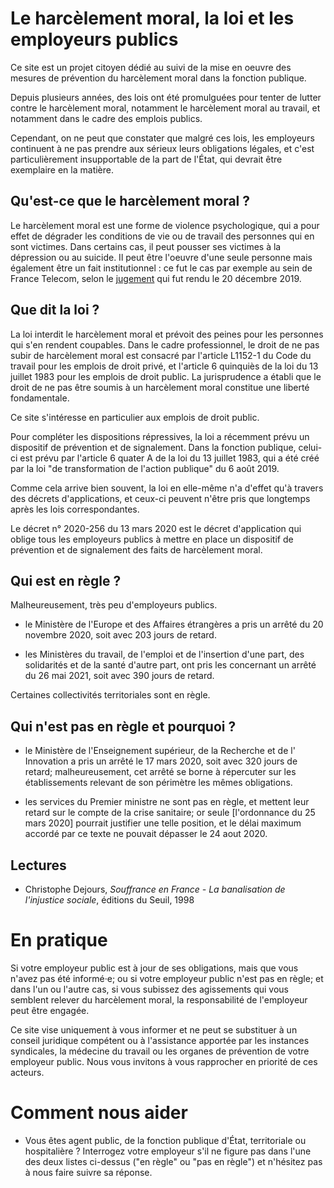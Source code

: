 # Le harcèlement moral, la loi et les employeurs publics

Ce site est un projet citoyen dédié au suivi de la mise en oeuvre des mesures de prévention du harcèlement moral dans la fonction publique.

Depuis plusieurs années, des lois ont été promulguées pour tenter de lutter contre le harcèlement moral, notamment le harcèlement moral au travail, et notamment dans le cadre des emplois publics.

Cependant, on ne peut que constater que malgré ces lois, les employeurs continuent à ne pas prendre aux sérieux leurs obligations légales, et c'est particulièrement insupportable de la part de l'État, qui devrait être exemplaire en la matière.

## Qu'est-ce que le harcèlement moral ?

Le harcèlement moral est une forme de violence psychologique, qui a pour effet de dégrader les conditions de vie ou de travail des personnes qui en sont victimes. Dans certains cas, il peut pousser ses victimes à la dépression ou au suicide. Il peut être l'oeuvre d'une seule personne mais également être un fait institutionnel : ce fut le cas par exemple au sein de France Telecom, selon le [jugement](https://www.village-justice.com/articles/les-enseignements-affaire-des-suicides-sein-france-telecom,33903.html) qui fut rendu le 20 décembre 2019.

## Que dit la loi ?

La loi interdit le harcèlement moral et prévoit des peines pour les personnes qui s'en rendent coupables. Dans le cadre professionnel, le droit de ne pas subir de harcèlement moral est consacré par l'article L1152-1 du Code du travail pour les emplois de droit privé, et l'article 6 quinquiès de la loi du 13 juillet 1983 pour les emplois de droit public. La jurisprudence a établi que le droit de ne pas être soumis à un harcèlement moral constitue une liberté fondamentale.

Ce site s'intéresse en particulier aux emplois de droit public.

Pour compléter les dispositions répressives, la loi a récemment prévu un dispositif de prévention et de signalement. Dans la fonction publique, celui-ci est prévu par l'article 6 quater A de la loi du 13 juillet 1983, qui a été créé par la loi "de transformation de l'action publique" du 6 août 2019.

Comme cela arrive bien souvent, la loi en elle-même n'a d'effet qu'à travers des décrets d'applications, et ceux-ci peuvent n'être pris que longtemps après les lois correspondantes.

Le décret n° 2020-256 du 13 mars 2020 est le décret d'application qui oblige tous les employeurs publics à mettre en place un dispositif de prévention et de signalement des faits de harcèlement moral.

## Qui est en règle ?

Malheureusement, très peu d'employeurs publics.

- le Ministère de l'Europe et des Affaires étrangères a pris un arrêté du 20 novembre 2020, soit avec 203 jours de retard.

- les Ministères du travail, de l'emploi et de l'insertion d'une part, des solidarités et de la santé d'autre part, ont pris les concernant un arrêté du 26 mai 2021, soit avec 390 jours de retard.

Certaines collectivités territoriales sont en règle.

## Qui n'est pas en règle et pourquoi ?

- le Ministère de l'Enseignement supérieur, de la Recherche et de l' Innovation a pris un arrêté le 17 mars 2020, soit avec 320 jours de retard; malheureusement, cet arrêté se borne à répercuter sur les établissements relevant de son périmètre les mêmes obligations.

- les services du Premier ministre ne sont pas en règle, et mettent leur retard sur le compte de la crise sanitaire; or seule [l'ordonnance du 25 mars 2020] pourrait justifier une telle position, et le délai maximum accordé par ce texte ne pouvait dépasser le 24 aout 2020.

## Lectures

- Christophe Dejours, _Souffrance en France - La banalisation de l'injustice sociale_, éditions du Seuil, 1998

# En pratique

Si votre employeur public est à jour de ses obligations, mais que vous n'avez pas été informé·e; ou si votre employeur public n'est pas en règle; et dans l'un ou l'autre cas, si vous subissez des agissements qui vous semblent relever du harcèlement moral, la responsabilité de l'employeur peut être engagée.

Ce site vise uniquement à vous informer et ne peut se substituer à un conseil juridique compétent ou à l'assistance apportée par les instances syndicales, la médecine du travail ou les organes de prévention de votre employeur public. Nous vous invitons à vous rapprocher en priorité de ces acteurs.

# Comment nous aider

- Vous êtes agent public, de la fonction publique d'État, territoriale ou hospitalière ? Interrogez votre employeur s'il ne figure pas dans l'une des deux listes ci-dessus ("en règle" ou "pas en règle") et n'hésitez pas à nous faire suivre sa réponse.
